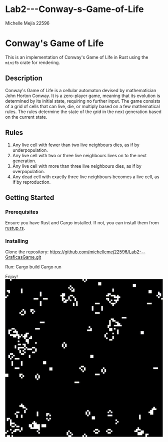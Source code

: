 # Lab2---Conway-s-Game-of-Life
Michelle Mejía 22596

# Conway's Game of Life

This is an implementation of Conway's Game of Life in Rust using the `minifb` crate for rendering.

## Description

Conway's Game of Life is a cellular automaton devised by mathematician John Horton Conway. It is a zero-player game, meaning that its evolution is determined by its initial state, requiring no further input. The game consists of a grid of cells that can live, die, or multiply based on a few mathematical rules. The rules determine the state of the grid in the next generation based on the current state.

## Rules

1. Any live cell with fewer than two live neighbours dies, as if by underpopulation.
2. Any live cell with two or three live neighbours lives on to the next generation.
3. Any live cell with more than three live neighbours dies, as if by overpopulation.
4. Any dead cell with exactly three live neighbours becomes a live cell, as if by reproduction.

## Getting Started

### Prerequisites

Ensure you have Rust and Cargo installed. If not, you can install them from [rustup.rs](https://rustup.rs/).

### Installing

Clone the repository:
https://github.com/michellemej22596/Lab2---GraficasGame.git

Run:
Cargo build
Cargo run

Enjoy!
![Game of Life](/Video.gif)

